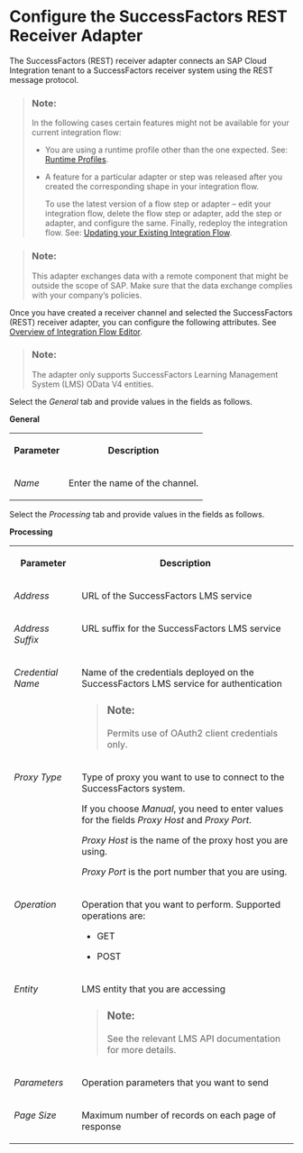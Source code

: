 <!-- loio9cff562cd220458db0aca97ac24887a0 -->

# Configure the SuccessFactors REST Receiver Adapter

The SuccessFactors \(REST\) receiver adapter connects an SAP Cloud Integration tenant to a SuccessFactors receiver system using the REST message protocol.

> ### Note:  
> In the following cases certain features might not be available for your current integration flow:
> 
> -   You are using a runtime profile other than the one expected. See: [Runtime Profiles](IntegrationSettings/runtime-profiles-8007daa.md).
> 
> -   A feature for a particular adapter or step was released after you created the corresponding shape in your integration flow.
> 
>     To use the latest version of a flow step or adapter – edit your integration flow, delete the flow step or adapter, add the step or adapter, and configure the same. Finally, redeploy the integration flow. See: [Updating your Existing Integration Flow](updating-your-existing-integration-flow-1f9e879.md).

> ### Note:  
> This adapter exchanges data with a remote component that might be outside the scope of SAP. Make sure that the data exchange complies with your company’s policies.

Once you have created a receiver channel and selected the SuccessFactors \(REST\) receiver adapter, you can configure the following attributes. See [Overview of Integration Flow Editor](overview-of-integration-flow-editor-db10beb.md).

> ### Note:  
> The adapter only supports SuccessFactors Learning Management System \(LMS\) OData V4 entities.

Select the *General* tab and provide values in the fields as follows.

**General**


<table>
<tr>
<th valign="top">

Parameter



</th>
<th valign="top">

Description



</th>
</tr>
<tr>
<td valign="top">

*Name*



</td>
<td valign="top">

Enter the name of the channel.



</td>
</tr>
</table>

Select the *Processing* tab and provide values in the fields as follows.

**Processing**


<table>
<tr>
<th valign="top">

Parameter



</th>
<th valign="top">

Description



</th>
</tr>
<tr>
<td valign="top">

*Address* 



</td>
<td valign="top">

URL of the SuccessFactors LMS service



</td>
</tr>
<tr>
<td valign="top">

*Address Suffix* 



</td>
<td valign="top">

URL suffix for the SuccessFactors LMS service



</td>
</tr>
<tr>
<td valign="top">

*Credential Name* 



</td>
<td valign="top">

Name of the credentials deployed on the SuccessFactors LMS service for authentication

> ### Note:  
> Permits use of OAuth2 client credentials only.



</td>
</tr>
<tr>
<td valign="top">

*Proxy Type* 



</td>
<td valign="top">

Type of proxy you want to use to connect to the SuccessFactors system.

If you choose *Manual*, you need to enter values for the fields *Proxy Host* and *Proxy Port*.

*Proxy Host* is the name of the proxy host you are using.

*Proxy Port* is the port number that you are using.



</td>
</tr>
<tr>
<td valign="top">

*Operation* 



</td>
<td valign="top">

Operation that you want to perform. Supported operations are:

-   GET

-   POST




</td>
</tr>
<tr>
<td valign="top">

*Entity* 



</td>
<td valign="top">

LMS entity that you are accessing

> ### Note:  
> See the relevant LMS API documentation for more details.



</td>
</tr>
<tr>
<td valign="top">

*Parameters* 



</td>
<td valign="top">

Operation parameters that you want to send



</td>
</tr>
<tr>
<td valign="top">

*Page Size* 



</td>
<td valign="top">

Maximum number of records on each page of response



</td>
</tr>
</table>

